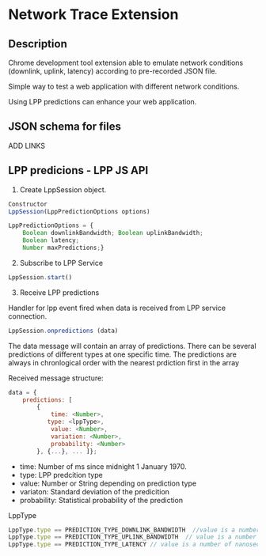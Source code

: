 # Network Trace Extension



Description
-----------
Chrome development tool extension able to emulate network conditions (downlink, uplink, latency) according to pre-recorded JSON file.

Simple way to test a web application with different network conditions.

Using LPP predictions can enhance your web application.

JSON schema for files
-----------

ADD LINKS

LPP predicions - LPP JS API
-----------
1. Create LppSession object.
```javascript
Constructor
LppSession(LppPredictionOptions options)

LppPredictionOptions = {
    Boolean downlinkBandwidth; Boolean uplinkBandwidth;
    Boolean latency;  
    Number maxPredictions;}

```
2. Subscribe to LPP Service
```javascript
LppSession.start()

```
3. Receive LPP predictions

Handler for lpp event fired when data is received from LPP service connection. 

```javascript
LppSession.onpredictions (data)

```
The data message will contain an array of predictions. 
There can be several predictions of different types at one specific time.
The predictions are always in chronlogical order with the nearest prdiction first in the array

Received message structure:
```javascript
data = {
    predictions: [
        {
            time: <Number>,
	       type: <lppType>,
            value: <Number>,
            variation: <Number>,
            probability: <Number>
        }, {...}, ... ]};
```
* time: Number of ms since midnight 1 January 1970.
* type: LPP predcition type 
* value: Number or String depending on prediction type
* variaton: Standard deviation of the predicition
* probability: Statistical probability of the prediction


LppType 

```javascript
LppType.type == PREDICTION_TYPE_DOWNLINK_BANDWIDTH  //value is a number of kilobits per second
LppType.type == PREDICTION_TYPE_UPLINK_BANDWIDTH  // value is a number of kilobits per second
LppType.type == PREDICTION_TYPE_LATENCY // value is a number of nanoseconds
```








